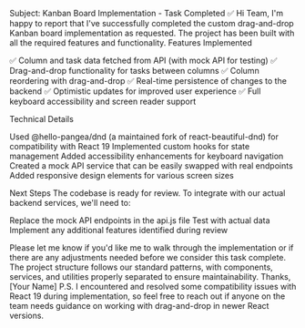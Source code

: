 Subject: Kanban Board Implementation - Task Completed ✅
Hi Team,
I'm happy to report that I've successfully completed the custom drag-and-drop Kanban board implementation as requested. The project has been built with all the required features and functionality.
Features Implemented

✅ Column and task data fetched from API (with mock API for testing)
✅ Drag-and-drop functionality for tasks between columns
✅ Column reordering with drag-and-drop
✅ Real-time persistence of changes to the backend
✅ Optimistic updates for improved user experience
✅ Full keyboard accessibility and screen reader support

Technical Details

Used @hello-pangea/dnd (a maintained fork of react-beautiful-dnd) for compatibility with React 19
Implemented custom hooks for state management
Added accessibility enhancements for keyboard navigation
Created a mock API service that can be easily swapped with real endpoints
Added responsive design elements for various screen sizes

Next Steps
The codebase is ready for review. To integrate with our actual backend services, we'll need to:

Replace the mock API endpoints in the api.js file
Test with actual data
Implement any additional features identified during review

Please let me know if you'd like me to walk through the implementation or if there are any adjustments needed before we consider this task complete.
The project structure follows our standard patterns, with components, services, and utilities properly separated to ensure maintainability.
Thanks,
[Your Name]
P.S. I encountered and resolved some compatibility issues with React 19 during implementation, so feel free to reach out if anyone on the team needs guidance on working with drag-and-drop in newer React versions.
